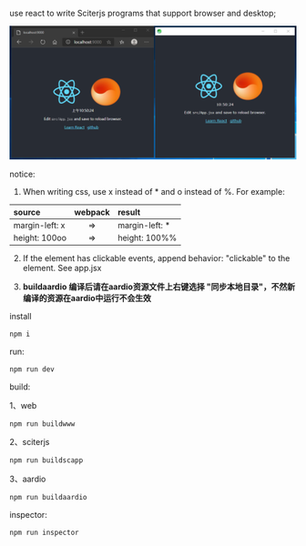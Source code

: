 
use react to write Sciterjs programs that support browser and desktop;

![screen](/screen.png)

notice:
1. When writing css, use x instead of * and o instead of %. For example:

| source  | webpack | result |
| :-- | :--: | :-- |
| margin-left: x | => | margin-left: * |
| height: 100oo | => | height: 100%% |


2. If the element has clickable events, append behavior: "clickable" to the element. See app.jsx

3. **buildaardio 编译后请在aardio资源文件上右键选择 "同步本地目录"，不然新编译的资源在aardio中运行不会生效**


install
```sh
npm i
```

run:
```sh
npm run dev
```

build:

1、web
```sh
npm run buildwww
```

2、sciterjs
```sh
npm run buildscapp
```

3、aardio
```sh
npm run buildaardio
```

inspector:
```sh
npm run inspector
```